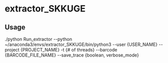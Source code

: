 # extractor_SKKUGE

## Usage
./python Run_extractor --python ~/anaconda3/envs/extractor_SKKUGE/bin/python3 --user {USER_NAME} --project {PROJECT_NAME} -t {# of threads} --barcode {BARCODE_FILE_NAME} --save_trace {boolean, verbose_mode}
